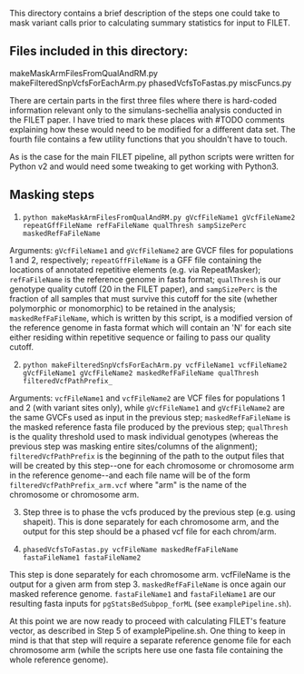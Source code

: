 This directory contains a brief description of the steps one could take to mask variant calls prior to calculating summary statistics for input to FILET.

## Files included in this directory:

makeMaskArmFilesFromQualAndRM.py
makeFilteredSnpVcfsForEachArm.py
phasedVcfsToFastas.py
miscFuncs.py

There are certain parts in the first three files where there is hard-coded information relevant only to the simulans-sechellia analysis conducted in the FILET paper. I have tried to mark these places with #TODO comments explaining how these would need to be modified for a different data set. The fourth file contains a few utility functions that you shouldn't have to touch.

As is the case for the main FILET pipeline, all python scripts were written for Python v2 and would need some tweaking to get working with Python3.

## Masking steps

1) `python makeMaskArmFilesFromQualAndRM.py gVcfFileName1 gVcfFileName2 repeatGffFileName refFaFileName qualThresh sampSizePerc maskedRefFaFileName`

Arguments: `gVcfFileName1` and `gVcfFileName2` are GVCF files for populations 1 and 2, respectively; `repeatGffFileName` is a GFF file containing the locations of annotated repetitive elements (e.g. via RepeatMasker); `refFaFileName` is the reference genome in fasta format; `qualThresh` is our genotype quality cutoff (20 in the FILET paper), and `sampSizePerc` is the fraction of all samples that must survive this cutoff for the site (whether polymorphic or monomorphic) to be retained in the analysis; `maskedRefFaFileName`, which is written by this script, is a modified version of the reference genome in fasta format which will contain an 'N' for each site either residing within repetitive sequence or failing to pass our quality cutoff.

2) `python makeFilteredSnpVcfsForEachArm.py vcfFileName1 vcfFileName2 gVcfFileName1 gVcfFileName2 maskedRefFaFileName qualThresh filteredVcfPathPrefix_`

Arguments: `vcfFileName1` and `vcfFileName2` are VCF files for populations 1 and 2 (with variant sites only), while `gVcfFileName1` and `gVcfFileName2` are the same GVCFs used as input in the previous step; `maskedRefFaFileName` is the masked reference fasta file produced by the previous step; `qualThresh` is the quality threshold used to mask individual genotypes (whereas the previous step was masking entire sites/columns of the alignment); `filteredVcfPathPrefix` is the beginning of the path to the output files that will be created by this step--one for each chromosome or chromosome arm in the reference genome--and each file name will be of the form `filteredVcfPathPrefix_arm.vcf` where "arm" is the name of the chromosome or chromosome arm.

3) Step three is to phase the vcfs produced by the previous step (e.g. using shapeit). This is done separately for each chromosome arm, and the output for this step should be a phased vcf file for each chrom/arm.

4) `phasedVcfsToFastas.py vcfFileName maskedRefFaFileName fastaFileName1 fastaFileName2`

This step is done separately for each chromosome arm. vcfFileName is the output for a given arm from step 3. `maskedRefFaFileName` is once again our masked reference genome. `fastaFileName1` and `fastaFileName1` are our resulting fasta inputs for `pgStatsBedSubpop_forML` (see `examplePipeline.sh`).

At this point we are now ready to proceed with calculating FILET's feature vector, as described in Step 5 of examplePipeline.sh. One thing to keep in mind is that that step will require a separate reference genome file for each chromosome arm (while the scripts here use one fasta file containing the whole reference genome).
